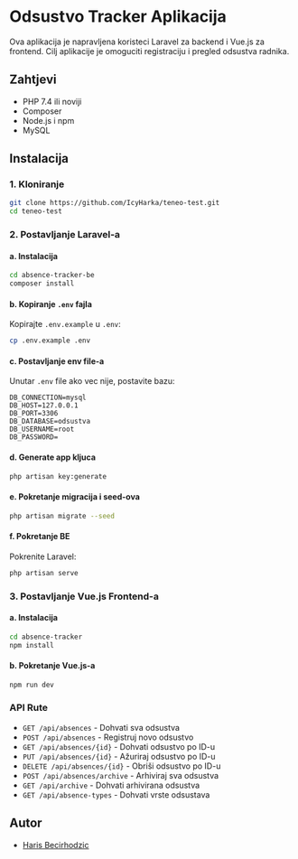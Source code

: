 
# Odsustvo Tracker Aplikacija

Ova aplikacija je napravljena koristeci Laravel za backend i Vue.js za frontend. Cilj aplikacije je omoguciti registraciju i pregled odsustva radnika.

## Zahtjevi

- PHP 7.4 ili noviji
- Composer
- Node.js i npm
- MySQL

## Instalacija

### 1. Kloniranje

```bash
git clone https://github.com/IcyHarka/teneo-test.git
cd teneo-test
```

### 2. Postavljanje Laravel-a

#### a. Instalacija

```bash
cd absence-tracker-be
composer install
```

#### b. Kopiranje `.env` fajla

Kopirajte `.env.example` u `.env`:

```bash
cp .env.example .env
```

#### c. Postavljanje env file-a

Unutar `.env` file ako vec nije, postavite bazu:

```env
DB_CONNECTION=mysql
DB_HOST=127.0.0.1
DB_PORT=3306
DB_DATABASE=odsustva
DB_USERNAME=root
DB_PASSWORD=
```

#### d. Generate app kljuca

```bash
php artisan key:generate
```

#### e. Pokretanje migracija i seed-ova

```bash
php artisan migrate --seed
```

#### f. Pokretanje BE

Pokrenite Laravel:

```bash
php artisan serve
```

### 3. Postavljanje Vue.js Frontend-a

#### a. Instalacija

```bash
cd absence-tracker
npm install
```

#### b. Pokretanje Vue.js-a

```bash
npm run dev
```

### API Rute

- `GET /api/absences` - Dohvati sva odsustva
- `POST /api/absences` - Registruj novo odsustvo
- `GET /api/absences/{id}` - Dohvati odsustvo po ID-u
- `PUT /api/absences/{id}` - Ažuriraj odsustvo po ID-u
- `DELETE /api/absences/{id}` - Obriši odsustvo po ID-u
- `POST /api/absences/archive` - Arhiviraj sva odsustva
- `GET /api/archive` - Dohvati arhivirana odsustva
- `GET /api/absence-types` - Dohvati vrste odsustava

## Autor

- [Haris Becirhodzic](https://github.com/IcyHarka)
